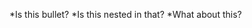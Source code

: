 *Is this bullet?
         *Is this nested in that?
                  *What about this?
                  
                  
